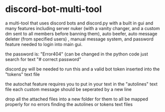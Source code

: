 # discord-bot-multi-tool
a multi-tool that uses discord bots and discord.py with a built in gui and many features including server nuker (with a vanity changer, and a custom dm sent to all members before banning them), auto beefer,  auto message deleter (from specified users) , manual message system, and password feature needed to login into main gui.


the password is: "Error404" (can be changed in the python code just search for text "# correct password"


discord.py will be needed to run this and a valid bot token inserted into the "tokens" text file


the autochat feature requires you to put in your text in the "autolines" text file each custom message should be seperated by a new line


drop all the attached files into a new folder for them to all be mapped properly for no errors finding the autolines or tokens text files
